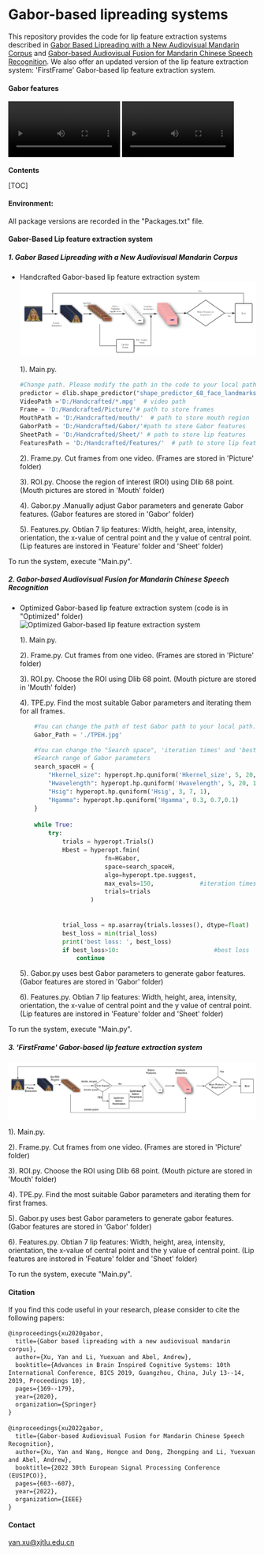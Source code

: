 # Gabor-based lipreading systems
This repository provides the code for lip feature extraction systems described in [Gabor Based Lipreading with a New Audiovisual Mandarin Corpus](https://link.springer.com/chapter/10.1007/978-3-030-39431-8_16) and [Gabor-based Audiovisual Fusion for Mandarin Chinese Speech Recognition](chrome-extension://efaidnbmnnnibpcajpcglclefindmkaj/https://eurasip.org/Proceedings/Eusipco/Eusipco2022/pdfs/0000603.pdf). We also offer an updated version of the lip feature extraction system: 'FirstFrame' Gabor-based lip feature extraction system.

#### Gabor features
<div>
  <video src="https://github.com/YX536/Gabor-based-lip-feature-extraction-system/blob/main/bbae1a.mpg" width="45%" controls></video>
  <video src="https://github.com/YX536/Gabor-based-lip-feature-extraction-system/blob/main/Area.mp4" width="45%" controls></video>
</div>

**Contents**

[TOC]

#### Environment:
All package versions are recorded in the "Packages.txt" file.

#### Gabor-Based Lip feature extraction system
##### 1. Gabor Based Lipreading with a New Audiovisual Mandarin Corpus
- Handcrafted Gabor-based lip feature extraction system
![Handcrafted Gabor-based lip feature extraction system](https://github.com/YX536/Gabor-based-lip-feature-extraction-system/blob/main/Handcrafted.png)

  1). Main.py. 
  ```python linenums=12
  #Change path. Please modify the path in the code to your local path.
  predictor = dlib.shape_predictor("shape_predictor_68_face_landmarks.dat") # path of "shape_predictor_68_face_landmarks.dat"
  VideoPath ='D:/Handcrafted/*.mpg'  # video path 
  Frame = 'D:/Handcrafted/Picture/'# path to store frames
  MouthPath = 'D:/Handcrafted/mouth/'  # path to store mouth region
  GaborPath = 'D:/Handcrafted/Gabor/'#path to store Gabor features
  SheetPath = 'D:/Handcrafted/Sheet/' # path to store lip features
  FeaturesPath = 'D:/Handcrafted/Features/'  # path to store lip features
  ```
  2). Frame.py. Cut frames from one video. (Frames are stored in 'Picture' folder)

  3). ROI.py. Choose the region of interest (ROI) using Dlib 68 point. (Mouth pictures are stored in 'Mouth' folder)

  4). Gabor.py .Manually adjust Gabor parameters and generate Gabor features. (Gabor features are stored in 'Gabor' folder)

  5). Features.py.  Obtian 7 lip features: Width, height, area, intensity, orientation, the x-value of central point and the y value of central point. (Lip features are instored in 'Feature' folder and 'Sheet' folder)

To run the system, execute "Main.py".

##### 2. Gabor-based Audiovisual Fusion for Mandarin Chinese Speech Recognition

- Optimized Gabor-based lip feature extraction system (code is in "Optimized" folder)
![Optimized Gabor-based lip feature extraction system](https://github.com/YX536/Gabor-based-lipreading-system/blob/main/optimization.png)

  1). Main.py. 

  2). Frame.py. Cut frames from one video. (Frames are stored in 'Picture' folder)

  3). ROI.py. Choose the ROI using Dlib 68 point. (Mouth picture are stored in 'Mouth' folder)

  4). TPE.py. Find the most suitable Gabor parameters and iterating them for all frames. 
  ```python
      #You can change the path of test Gabor path to your local path.
      Gabor_Path = './TPEH.jpg'
  ```

  ```python
      #You can change the "Search space", 'iteration times' and 'best loss' according to your requirement.
      #Search range of Gabor parameters
      search_spaceH = {
          "Hkernel_size": hyperopt.hp.quniform('Hkernel_size', 5, 20, 1),
          "Hwavelength": hyperopt.hp.quniform('Hwavelength', 5, 20, 1),
          "Hsig": hyperopt.hp.quniform('Hsig', 3, 7, 1),
          "Hgamma": hyperopt.hp.quniform('Hgamma', 0.3, 0.7,0.1)
      }

      while True:
          try:
              trials = hyperopt.Trials()
              Hbest = hyperopt.fmin(
                          fn=HGabor,
                          space=search_spaceH,
                          algo=hyperopt.tpe.suggest,
                          max_evals=150,             #iteration times
                          trials=trials
                      )


              trial_loss = np.asarray(trials.losses(), dtype=float)
              best_loss = min(trial_loss)
              print('best loss: ', best_loss) 
              if best_loss>10:                           #best loss
                  continue
  ```
  5). Gabor.py uses best Gabor parameters to generate gabor features. (Gabor features are stored in 'Gabor' folder)

  6). Features.py.  Obtian 7 lip features: Width, height, area, intensity, orientation, the x-value of central point and the y value of central point. (Lip features are instored in 'Feature' folder and 'Sheet' folder)

To run the system, execute "Main.py".

##### 3. 'FirstFrame' Gabor-based lip feature extraction system 
!['FirstFrame' Gabor-based lip feature extraction system](https://github.com/YX536/Gabor-based-lip-feature-extraction-system/blob/main/FirstFrame.png)

  1). Main.py. 

  2). Frame.py. Cut frames from one video. (Frames are stored in 'Picture' folder)

  3). ROI.py. Choose the ROI using Dlib 68 point. (Mouth picture are stored in 'Mouth' folder)

  4). TPE.py. Find the most suitable Gabor parameters and iterating them for first frames. 

  5). Gabor.py uses best Gabor parameters to generate gabor features. (Gabor features are stored in 'Gabor' folder)

  6). Features.py.  Obtian 7 lip features: Width, height, area, intensity, orientation, the x-value of central point and the y value of central point. (Lip features are instored in 'Feature' folder and 'Sheet' folder)

To run the system, execute "Main.py".

#### Citation
If you find this code useful in your research, please consider to cite the following papers:
```
@inproceedings{xu2020gabor,
  title={Gabor based lipreading with a new audiovisual mandarin corpus},
  author={Xu, Yan and Li, Yuexuan and Abel, Andrew},
  booktitle={Advances in Brain Inspired Cognitive Systems: 10th International Conference, BICS 2019, Guangzhou, China, July 13--14, 2019, Proceedings 10},
  pages={169--179},
  year={2020},
  organization={Springer}
}

@inproceedings{xu2022gabor,
  title={Gabor-based Audiovisual Fusion for Mandarin Chinese Speech Recognition},
  author={Xu, Yan and Wang, Hongce and Dong, Zhongping and Li, Yuexuan and Abel, Andrew},
  booktitle={2022 30th European Signal Processing Conference (EUSIPCO)},
  pages={603--607},
  year={2022},
  organization={IEEE}
}
```
#### Contact
yan.xu@xjtlu.edu.cn
